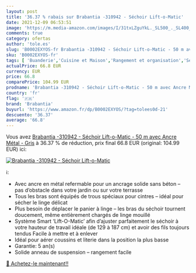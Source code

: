 ```yaml
---
layout: post
title: '36.37 % rabais sur Brabantia -310942 - Séchoir Lift-o-Matic'
date: 2021-12-09 06:53:51
image: 'https://m.media-amazon.com/images/I/31txLZguYkL._SL500_._SL400_.jpg'
comments: true
category: ofertas
author: 'tole.es'
slug: 'B0002EXYOS-fr Brabantia -310942 - Séchoir Lift-o-Matic - 50 m avec Ancre...'
sku: 'B0002EXYOS-fr'
tags: [ 'Buanderie','Cuisine et Maison','Rangement et organisation','Séchoirs parapluie','Séchoirs à linge','brabantia', ]
actualPrice: 66.8 EUR
currency: EUR
price: 66.8
comparePrice: 104.99 EUR
prodname: 'Brabantia -310942 - Séchoir Lift-o-Matic - 50 m avec Ancre Métal - Gris'
country: 'fr'
flag: '🇫🇷'
brand: 'Brabantia'
buyurl: 'https://www.amazon.fr/dp/B0002EXYOS/?tag=tolees0d-21'
descuento: '36.37'
average: '66.8'
---
```


Vous avez [Brabantia -310942 - Séchoir Lift-o-Matic - 50 m avec Ancre Métal - Gris](https://www.amazon.fr/dp/B0002EXYOS/?tag=tolees0d-21)  à  36.37 % de réduction, prix final  66.8 EUR (original: 104.99 EUR) ici:

[![Brabantia -310942 - Séchoir Lift-o-Matic](https://m.media-amazon.com/images/I/31txLZguYkL._SL500_._SL400_.jpg)](https://www.amazon.fr/dp/B0002EXYOS/?tag=tolees0d-21)

ℹ️:

- Avec ancre en métal refermable pour un ancrage solide sans béton – pas d’obstacle dans votre jardin ou sur votre terrasse
- Tous les bras sont équipés de trous spéciaux pour cintres – idéal pour sécher le linge délicat
- Plus besoin de déplacer le panier à linge – les bras du séchoir tournent doucement, même entièrement chargés de linge mouillé
- Système Smart ‘Lift-O-Matic’ afin d’ajuster parfaitement le séchoir à votre hauteur de travail idéale (de 129 à 187 cm) et avoir des fils toujours tendus Facile à mettre et à enlever
- Idéal pour aérer coussins et literie dans la position la plus basse
- Garantie: 5 an(s)
- Solide anneau de suspension – rangement facile

[🛒 Achetez-le maintenant!!](https://www.amazon.fr/dp/B0002EXYOS/?tag=tolees0d-21)
